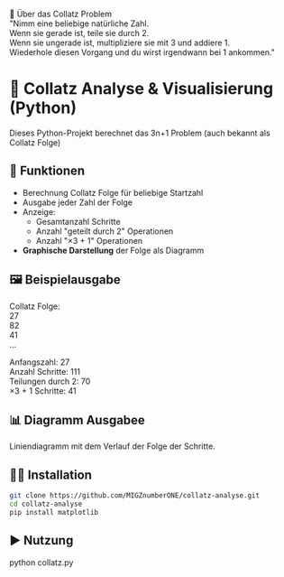 🧠 Über das Collatz Problem <br>
"Nimm eine beliebige natürliche Zahl. <br>
Wenn sie gerade ist, teile sie durch 2. <br>
Wenn sie ungerade ist, multipliziere sie mit 3 und addiere 1. <br>
Wiederhole diesen Vorgang und du wirst irgendwann bei 1 ankommen."

# 🔢 Collatz Analyse & Visualisierung (Python)
Dieses Python-Projekt berechnet das 3n+1 Problem (auch bekannt als Collatz Folge)

## 🚀 Funktionen
- Berechnung Collatz Folge für beliebige Startzahl
- Ausgabe jeder Zahl der Folge
- Anzeige:
  - Gesamtanzahl Schritte
  - Anzahl "geteilt durch 2" Operationen
  - Anzahl "×3 + 1" Operationen
- **Graphische Darstellung** der Folge als Diagramm

## 🖼️ Beispielausgabe
Collatz Folge: <br>
27 <br>
82 <br>
41 <br>
...

Anfangszahl: 27 <br>
Anzahl Schritte: 111 <br>
Teilungen durch 2: 70 <br>
×3 + 1 Schritte: 41 <br>

## 📊 Diagramm Ausgabee
Liniendiagramm mit dem Verlauf der Folge der Schritte.

## 🧑‍💻 Installation
```bash
git clone https://github.com/MIGZnumberONE/collatz-analyse.git
cd collatz-analyse
pip install matplotlib
```

## ▶️ Nutzung <br>
python collatz.py
